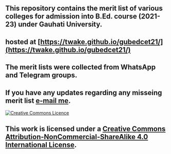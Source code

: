 ## This repository contains the merit list of various colleges for admission into B.Ed. course (2021-23) under Gauhati University.
## hosted at [https://twake.github.io/gubedcet21/](https://twake.github.io/gubedcet21/)
## The merit lists were collected from WhatsApp and Telegram groups. 
## If you have any updates regarding any misseing merit list [e-mail me](mailto:sbus+osm@simplelogin.co). 

[![Creative Commons Licence](https://i.creativecommons.org/l/by-nc-sa/4.0/88x31.png)](http://creativecommons.org/licenses/by-nc-sa/4.0/)  
## This work is licensed under a [Creative Commons Attribution-NonCommercial-ShareAlike 4.0 International License](http://creativecommons.org/licenses/by-nc-sa/4.0/).
